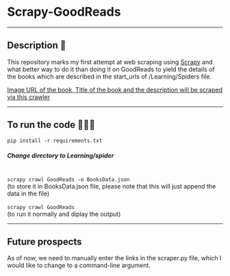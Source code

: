 # Scrapy-GoodReads

---

## Description 📝

This repository marks my first attempt at web scraping using [Scrapy](https://scrapy.org/) and what better way
to do it than doing it on GoodReads to yield the details of the books which are described in the start_urls of
/Learning/Spiders file.

[Image URL of the book, Title of the book and the description will be scraped via this crawler](./Learning/GoodReadsWebsite.png)

---

## To run the code 👨🏽‍💻

`pip install -r requirements.txt`

##### Change directory to Learning/spider

\
`scrapy crawl GoodReads -o BooksData.json`\
(to store it in BooksData.json file, please note that this will just append the data in the file)\
\
`scrapy crawl GoodReads`\
(to run it normally and diplay the output)

---

## Future prospects

As of now, we need to manually enter the links in the scraper.py file, which I would like to change to a command-line
argument.

